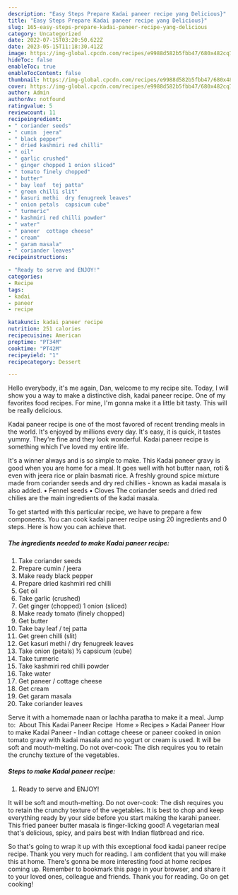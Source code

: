 ```yaml
---
description: "Easy Steps Prepare Kadai paneer recipe yang Delicious}"
title: "Easy Steps Prepare Kadai paneer recipe yang Delicious}"
slug: 165-easy-steps-prepare-kadai-paneer-recipe-yang-delicious
category: Uncategorized
date: 2022-07-15T03:20:50.622Z
date: 2023-05-15T11:18:30.412Z
image: https://img-global.cpcdn.com/recipes/e9988d582b5fbb47/680x482cq70/kadai-paneer-recipe-recipe-main-photo.jpg
hideToc: false
enableToc: true
enableTocContent: false
thumbnail: https://img-global.cpcdn.com/recipes/e9988d582b5fbb47/680x482cq70/kadai-paneer-recipe-recipe-main-photo.jpg
cover: https://img-global.cpcdn.com/recipes/e9988d582b5fbb47/680x482cq70/kadai-paneer-recipe-recipe-main-photo.jpg
author: Admin
authorAv: notfound
ratingvalue: 5
reviewcount: 11
recipeingredient:
- " coriander seeds"
- " cumin  jeera"
- " black pepper"
- " dried kashmiri red chilli"
- " oil"
- " garlic crushed"
- " ginger chopped 1 onion sliced"
- " tomato finely chopped"
- " butter"
- " bay leaf  tej patta"
- " green chilli slit"
- " kasuri methi  dry fenugreek leaves"
- " onion petals  capsicum cube"
- " turmeric"
- " kashmiri red chilli powder"
- " water"
- " paneer  cottage cheese"
- " cream"
- " garam masala"
- " coriander leaves"
recipeinstructions:

- "Ready to serve and ENJOY!"
categories:
- Recipe
tags:
- kadai
- paneer
- recipe

katakunci: kadai paneer recipe 
nutrition: 251 calories
recipecuisine: American
preptime: "PT34M"
cooktime: "PT42M"
recipeyield: "1"
recipecategory: Dessert

---
```



Hello everybody, it's me again, Dan, welcome to my recipe site. Today, I will show you a way to make a distinctive dish, kadai paneer recipe. One of my favorites food recipes. For mine, I'm gonna make it a little bit tasty. This will be really delicious.

Kadai paneer recipe is one of the most favored of recent trending meals in the world. It's enjoyed by millions every day. It's easy, it is quick, it tastes yummy. They're fine and they look wonderful. Kadai paneer recipe is something which I've loved my entire life.

It&#39;s a winner always and is so simple to make. This Kadai paneer gravy is good when you are home for a meal. It goes well with hot butter naan, roti &amp; even with jeera rice or plain basmati rice. A freshly ground spice mixture made from coriander seeds and dry red chillies - known as kadai masala is also added. • Fennel seeds • Cloves The coriander seeds and dried red chilies are the main ingredients of the kadai masala.


To get started with this particular recipe, we have to prepare a few components. You can cook kadai paneer recipe using 20 ingredients and 0 steps. Here is how you can achieve that.

<!--inarticleads1-->

##### The ingredients needed to make Kadai paneer recipe:

1. Take  coriander seeds
1. Prepare  cumin / jeera
1. Make ready  black pepper
1. Prepare  dried kashmiri red chilli
1. Get  oil
1. Take  garlic (crushed)
1. Get  ginger (chopped) 1 onion (sliced)
1. Make ready  tomato (finely chopped)
1. Get  butter
1. Take  bay leaf / tej patta
1. Get  green chilli (slit)
1. Get  kasuri methi / dry fenugreek leaves
1. Take  onion (petals) ½ capsicum (cube)
1. Take  turmeric
1. Take  kashmiri red chilli powder
1. Take  water
1. Get  paneer / cottage cheese
1. Get  cream
1. Get  garam masala
1. Take  coriander leaves


Serve it with a homemade naan or lachha paratha to make it a meal. Jump to: ️ About This Kadai Paneer Recipe ﻿ Home » Recipes » Kadai Paneer How to make Kadai Paneer - Indian cottage cheese or paneer cooked in onion tomato gravy with kadai masala and no yogurt or cream is used. It will be soft and mouth-melting. Do not over-cook: The dish requires you to retain the crunchy texture of the vegetables. 

<!--inarticleads2-->

##### Steps to make Kadai paneer recipe:


1. Ready to serve and ENJOY!

It will be soft and mouth-melting. Do not over-cook: The dish requires you to retain the crunchy texture of the vegetables. It is best to chop and keep everything ready by your side before you start making the karahi paneer. This fried paneer butter masala is finger-licking good! A vegetarian meal that&#39;s delicious, spicy, and pairs best with Indian flatbread and rice. 

So that's going to wrap it up with this exceptional food kadai paneer recipe recipe. Thank you very much for reading. I am confident that you will make this at home. There's gonna be more interesting food at home recipes coming up. Remember to bookmark this page in your browser, and share it to your loved ones, colleague and friends. Thank you for reading. Go on get cooking!
